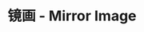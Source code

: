 ---
description: 类似万花筒，手指划线映射为中心对称。
layout: post
results:
- artistId: 518973170
  version: '1.0.1'
  primaryGenreName: Entertainment
  formattedPrice: 免费
  artworkUrl60: http://is4.mzstatic.com/image/thumb/Purple18/v4/46/a0/41/46a041c5-fd9f-2854-d694-41a060f43d75/source/60x60bb.jpg
  userRatingCountForCurrentVersion: 1
  minimumOsVersion: '5.1.1'
  appletvScreenshotUrls: &a []
  sellerName: Han JiaQi
  supportedDevices:
  - iPhone-3GS
  - iPadWifi
  - iPad3G
  - iPodTouchThirdGen
  - iPhone4
  - iPodTouchFourthGen
  - iPad2Wifi
  - iPad23G
  - iPhone4S
  - iPadThirdGen
  - iPadThirdGen4G
  - iPhone5
  - iPodTouchFifthGen
  - iPadFourthGen
  - iPadFourthGen4G
  - iPadMini
  - iPadMini4G
  - iPhone5c
  - iPhone5s
  - iPhone6
  - iPhone6Plus
  - iPodTouchSixthGen
  genres:
  - 娱乐
  - 教育
  currentVersionReleaseDate: '2016-08-05T02:43:43Z'
  trackName: 镜画 - Mirror Image
  isVppDeviceBasedLicensingEnabled: true
  description: '此App是一款镜面艺术创作的软件。

    用户可以自行调整镜面数量，线条粗细，颜色。

    并最终保存图片。


    操作说明：

    1.左上角为设置按钮

    2.右上角为清除按钮

    3.在画面中用手指随意作画

    4.设置栏里可以调整参数，比如按一下镜面数量，可以输入你想要的数量，再按右边的确定按钮。'
  price: 0
  trackId: 1139556071
  releaseDate: '2016-08-05T02:43:43Z'
  advisories: *a
  screenshotUrls:
  - http://a5.mzstatic.com/us/r30/Purple60/v4/22/75/50/22755040-0520-3098-286a-3ac1df8591cd/screen322x572.jpeg
  - http://a5.mzstatic.com/us/r30/Purple30/v4/9e/b3/87/9eb3874b-723b-4311-eb70-7c5493e95b8e/screen322x572.jpeg
  - http://a5.mzstatic.com/us/r30/Purple60/v4/63/6f/81/636f8184-c2f9-7684-51aa-1c6c221c020a/screen322x572.jpeg
  - http://a3.mzstatic.com/us/r30/Purple18/v4/de/f0/6f/def06f9b-89df-4676-d23c-0d0b62bdcd4a/screen322x572.jpeg
  artistViewUrl: https://itunes.apple.com/cn/developer/hanleon/id518973170?uo=4
  primaryGenreId: 6016
  averageUserRatingForCurrentVersion: 4
  kind: software
  fileSizeBytes: '19020884'
  sellerUrl: http://www.hanleon.cc
  trackContentRating: 4+
  bundleId: com.hanleon.mirrorimage
  trackCensoredName: 镜画 - Mirror Image
  contentAdvisoryRating: 4+
  isGameCenterEnabled: false
  artistName: Hanleon
  languageCodesISO2A:
  - EN
  - JA
  - KO
  - ZH
  - ZH
  features:
  - iosUniversal
  wrapperType: software
  artworkUrl512: http://is4.mzstatic.com/image/thumb/Purple18/v4/46/a0/41/46a041c5-fd9f-2854-d694-41a060f43d75/source/512x512bb.jpg
  artworkUrl100: http://is4.mzstatic.com/image/thumb/Purple18/v4/46/a0/41/46a041c5-fd9f-2854-d694-41a060f43d75/source/100x100bb.jpg
  trackViewUrl: https://geo.itunes.apple.com/cn/app/jing-hua-mirror-image/id1139556071?mt=8&uo=4
  genreIds:
  - '6016'
  - '6017'
  currency: CNY
  ipadScreenshotUrls:
  - http://a1.mzstatic.com/us/r30/Purple60/v4/f7/06/a5/f706a588-8e2e-d8c6-5f50-1449109b6112/screen480x480.jpeg
  - http://a3.mzstatic.com/us/r30/Purple18/v4/69/96/ff/6996ff99-bdcf-f7cd-27f5-2762ebc65312/screen480x480.jpeg
  - http://a3.mzstatic.com/us/r30/Purple18/v4/71/e9/d1/71e9d120-ce76-e20d-80c3-edfedf37e571/screen480x480.jpeg
  - http://a1.mzstatic.com/us/r30/Purple60/v4/0b/07/31/0b0731cd-d18b-e38e-59f7-c481633782ba/screen480x480.jpeg
category: 娱乐
tags: tag1
resultCount: 1
title: 镜画 - Mirror Image

---